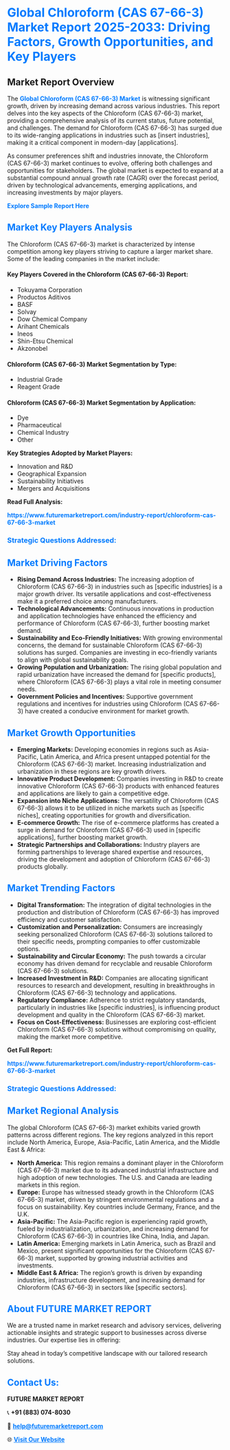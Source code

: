 <h1 style="color: #007BFF;">Global Chloroform (CAS 67-66-3) Market Report 2025-2033: Driving Factors, Growth Opportunities, and Key Players</h1>

<section id="overview">
<h2>Market Report Overview</h2>
<p>The <a href="https://www.futuremarketreport.com/industry-report/chloroform-cas-67-66-3-market" style="color: #007BFF; text-decoration: none;"><strong>Global Chloroform (CAS 67-66-3) Market</strong></a> is witnessing significant growth, driven by increasing demand across various industries. This report delves into the key aspects of the Chloroform (CAS 67-66-3) market, providing a comprehensive analysis of its current status, future potential, and challenges. The demand for Chloroform (CAS 67-66-3) has surged due to its wide-ranging applications in industries such as [insert industries], making it a critical component in modern-day [applications].</p>
<p>As consumer preferences shift and industries innovate, the Chloroform (CAS 67-66-3) market continues to evolve, offering both challenges and opportunities for stakeholders. The global market is expected to expand at a substantial compound annual growth rate (CAGR) over the forecast period, driven by technological advancements, emerging applications, and increasing investments by major players.</p>
</section>

<section id="overview">
<p><a href="https://www.futuremarketreport.com/request-sample/reportId=56961" style="color: #007BFF; text-decoration: none;"><strong>Explore Sample Report Here</strong></a></p>
</section>

<section id="key-players">
<h2 style="color: #007BFF;">Market Key Players Analysis</h2>
<p>The Chloroform (CAS 67-66-3) market is characterized by intense competition among key players striving to capture a larger market share. Some of the leading companies in the market include:</p>
<h4>Key Players Covered in the Chloroform (CAS 67-66-3) Report:</h4>
<ul><li>Tokuyama Corporation</li><li>Productos Aditivos</li><li>BASF</li><li>Solvay</li><li>Dow Chemical Company</li><li>Arihant Chemicals</li><li>Ineos</li><li>Shin-Etsu Chemical</li><li>Akzonobel</li></ul>
<h4>Chloroform (CAS 67-66-3) Market Segmentation by Type:</h4>
<ul><li>Industrial Grade</li><li>Reagent Grade</li></ul>

<h4>Chloroform (CAS 67-66-3) Market Segmentation by Application:</h4>
<ul><li>Dye</li><li>Pharmaceutical</li><li>Chemical Industry</li><li>Other</li></ul>
<p><strong>Key Strategies Adopted by Market Players:</strong></p>
<ul>
<li>Innovation and R&D</li>
<li>Geographical Expansion</li>
<li>Sustainability Initiatives</li>
<li>Mergers and Acquisitions</li>
</ul>
</section>

<section>
<p><strong>Read Full Analysis: </strong></p><a href="https://www.futuremarketreport.com/industry-report/chloroform-cas-67-66-3-market" style="color: #007BFF; text-decoration: none;"><strong>https://www.futuremarketreport.com/industry-report/chloroform-cas-67-66-3-market</strong></a>
<h3 style="color: #007BFF;">Strategic Questions Addressed:</h3>
</section>

<section id="driving-factors">
<h2 style="color: #007BFF;">Market Driving Factors</h2>
<ul>
<li><strong>Rising Demand Across Industries:</strong> The increasing adoption of Chloroform (CAS 67-66-3) in industries such as [specific industries] is a major growth driver. Its versatile applications and cost-effectiveness make it a preferred choice among manufacturers.</li>
<li><strong>Technological Advancements:</strong> Continuous innovations in production and application technologies have enhanced the efficiency and performance of Chloroform (CAS 67-66-3), further boosting market demand.</li>
<li><strong>Sustainability and Eco-Friendly Initiatives:</strong> With growing environmental concerns, the demand for sustainable Chloroform (CAS 67-66-3) solutions has surged. Companies are investing in eco-friendly variants to align with global sustainability goals.</li>
<li><strong>Growing Population and Urbanization:</strong> The rising global population and rapid urbanization have increased the demand for [specific products], where Chloroform (CAS 67-66-3) plays a vital role in meeting consumer needs.</li>
<li><strong>Government Policies and Incentives:</strong> Supportive government regulations and incentives for industries using Chloroform (CAS 67-66-3) have created a conducive environment for market growth.</li>
</ul>
</section>

<section id="growth-opportunities">
<h2 style="color: #007BFF;">Market Growth Opportunities</h2>
<ul>
<li><strong>Emerging Markets:</strong> Developing economies in regions such as Asia-Pacific, Latin America, and Africa present untapped potential for the Chloroform (CAS 67-66-3) market. Increasing industrialization and urbanization in these regions are key growth drivers.</li>
<li><strong>Innovative Product Development:</strong> Companies investing in R&D to create innovative Chloroform (CAS 67-66-3) products with enhanced features and applications are likely to gain a competitive edge.</li>
<li><strong>Expansion into Niche Applications:</strong> The versatility of Chloroform (CAS 67-66-3) allows it to be utilized in niche markets such as [specific niches], creating opportunities for growth and diversification.</li>
<li><strong>E-commerce Growth:</strong> The rise of e-commerce platforms has created a surge in demand for Chloroform (CAS 67-66-3) used in [specific applications], further boosting market growth.</li>
<li><strong>Strategic Partnerships and Collaborations:</strong> Industry players are forming partnerships to leverage shared expertise and resources, driving the development and adoption of Chloroform (CAS 67-66-3) products globally.</li>
</ul>
</section>

<section id="trending-factors">
<h2 style="color: #007BFF;">Market Trending Factors</h2>
<ul>
<li><strong>Digital Transformation:</strong> The integration of digital technologies in the production and distribution of Chloroform (CAS 67-66-3) has improved efficiency and customer satisfaction.</li>
<li><strong>Customization and Personalization:</strong> Consumers are increasingly seeking personalized Chloroform (CAS 67-66-3) solutions tailored to their specific needs, prompting companies to offer customizable options.</li>
<li><strong>Sustainability and Circular Economy:</strong> The push towards a circular economy has driven demand for recyclable and reusable Chloroform (CAS 67-66-3) solutions.</li>
<li><strong>Increased Investment in R&D:</strong> Companies are allocating significant resources to research and development, resulting in breakthroughs in Chloroform (CAS 67-66-3) technology and applications.</li>
<li><strong>Regulatory Compliance:</strong> Adherence to strict regulatory standards, particularly in industries like [specific industries], is influencing product development and quality in the Chloroform (CAS 67-66-3) market.</li>
<li><strong>Focus on Cost-Effectiveness:</strong> Businesses are exploring cost-efficient Chloroform (CAS 67-66-3) solutions without compromising on quality, making the market more competitive.</li>
</ul>
</section>

<section>
<p><strong>Get Full Report: </strong></p><a href="https://www.futuremarketreport.com/industry-report/chloroform-cas-67-66-3-market" style="color: #007BFF; text-decoration: none;"><strong>https://www.futuremarketreport.com/industry-report/chloroform-cas-67-66-3-market</strong></a>
<h3 style="color: #007BFF;">Strategic Questions Addressed:</h3>
</section>


<section id="regional-analysis">
<h2 style="color: #007BFF;">Market Regional Analysis</h2>
<p>The global Chloroform (CAS 67-66-3) market exhibits varied growth patterns across different regions. The key regions analyzed in this report include North America, Europe, Asia-Pacific, Latin America, and the Middle East & Africa:</p>
<ul>
<li><strong>North America:</strong> This region remains a dominant player in the Chloroform (CAS 67-66-3) market due to its advanced industrial infrastructure and high adoption of new technologies. The U.S. and Canada are leading markets in this region.</li>
<li><strong>Europe:</strong> Europe has witnessed steady growth in the Chloroform (CAS 67-66-3) market, driven by stringent environmental regulations and a focus on sustainability. Key countries include Germany, France, and the U.K.</li>
<li><strong>Asia-Pacific:</strong> The Asia-Pacific region is experiencing rapid growth, fueled by industrialization, urbanization, and increasing demand for Chloroform (CAS 67-66-3) in countries like China, India, and Japan.</li>
<li><strong>Latin America:</strong> Emerging markets in Latin America, such as Brazil and Mexico, present significant opportunities for the Chloroform (CAS 67-66-3) market, supported by growing industrial activities and investments.</li>
<li><strong>Middle East & Africa:</strong> The region’s growth is driven by expanding industries, infrastructure development, and increasing demand for Chloroform (CAS 67-66-3) in sectors like [specific sectors].</li>
</ul>
</section>

<footer>
<h2 style="color: #007BFF;">About FUTURE MARKET REPORT</h2>
<p>We are a trusted name in market research and advisory services, delivering actionable insights and strategic support to businesses across diverse industries. Our expertise lies in offering:</p>

<p>Stay ahead in today’s competitive landscape with our tailored research solutions.</p>

<h2 style="color: #007BFF;">Contact Us:</h2>
<p><strong>FUTURE MARKET REPORT</strong></p>
<p>📞 <strong>+91 (883) 074-8030</strong></p>
<p>📧 <strong><a href="mailto:help@futuremarketreport.com" style="color: #007BFF;">help@futuremarketreport.com</a></strong></p>
<p>🌐 <strong><a href="https://www.futuremarketreport.com/" style="color: #007BFF;">Visit Our Website</a></strong></p>
</footer>